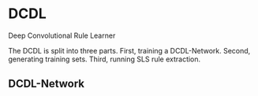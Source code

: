 # DCDL
Deep Convolutional Rule Learner

The DCDL is split into three parts. First, training a DCDL-Network. Second, generating training sets. 
Third, running SLS rule extraction.

## DCDL-Network
